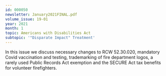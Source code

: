 ```yaml
---
id: 000050
newsletter: January2021FINAL.pdf
volume_issue: 19-01
year: 2021
month: 1
topic: Americans with Disabilities Act
subtopic: '"Disparate Impact" Treatment'
---
```


In this issue we discuss necessary changes to RCW 52.30.020, mandatory Covid vaccination and testing, trademarking of fire department logos, a rarely used Public Records Act exemption and the SECURE Act tax benefits for volunteer firefighters.